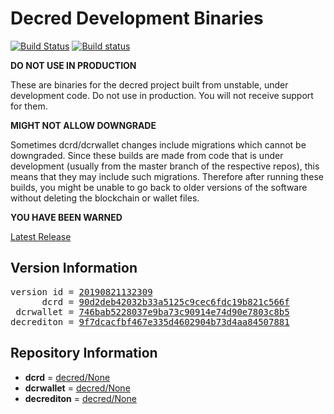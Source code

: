 
# Decred Development Binaries

[![Build Status](https://travis-ci.org/matheusd/decred-weekly-builds.svg?branch=v20190821132309)](https://travis-ci.org/matheusd/decred-weekly-builds) [![Build status](https://ci.appveyor.com/api/projects/status/hncgrnv0xuqb6s3c/branch/master?svg=true)](https://ci.appveyor.com/project/matheusd/decred-weekly-builds/branch/master)


**DO NOT USE IN PRODUCTION**

These are binaries for the decred project built from unstable, under development
code. Do not use in production. You will not receive support for them.

**MIGHT NOT ALLOW DOWNGRADE**

Sometimes dcrd/dcrwallet changes include migrations which cannot be downgraded.
Since these builds are made from code that is under development (usually from
the master branch of the respective repos), this means that they may include such
migrations. Therefore after running these builds, you might be unable to go back
to older versions of the software without deleting the blockchain or wallet
files.

**YOU HAVE BEEN WARNED**

[Latest Release](https://github.com/matheusd/decred-weekly-builds/releases/latest)

## Version Information

<pre>
version id = <a href="https://github.com/matheusd/decred-weekly-builds/releases/tag/v20190821132309">20190821132309</a>
      dcrd = <a href="https://github.com/decred/dcrd/commits/90d2deb42032b33a5125c9cec6fdc19b821c566f">90d2deb42032b33a5125c9cec6fdc19b821c566f</a>
 dcrwallet = <a href="https://github.com/decred/dcrwallet/commits/746bab5228037e9ba73c90914e74d90e7803c8b5">746bab5228037e9ba73c90914e74d90e7803c8b5</a>
decrediton = <a href="https://github.com/decred/decrediton/commits/9f7dcacfbf467e335d4602904b73d4aa84507881">9f7dcacfbf467e335d4602904b73d4aa84507881</a>
</pre>

## Repository Information

- **dcrd** = [decred/None](https://github.com/decred/dcrd)
- **dcrwallet** = [decred/None](https://github.com/decred/dcrwallet)
- **decrediton** = [decred/None](https://github.com/decred/decrediton)


